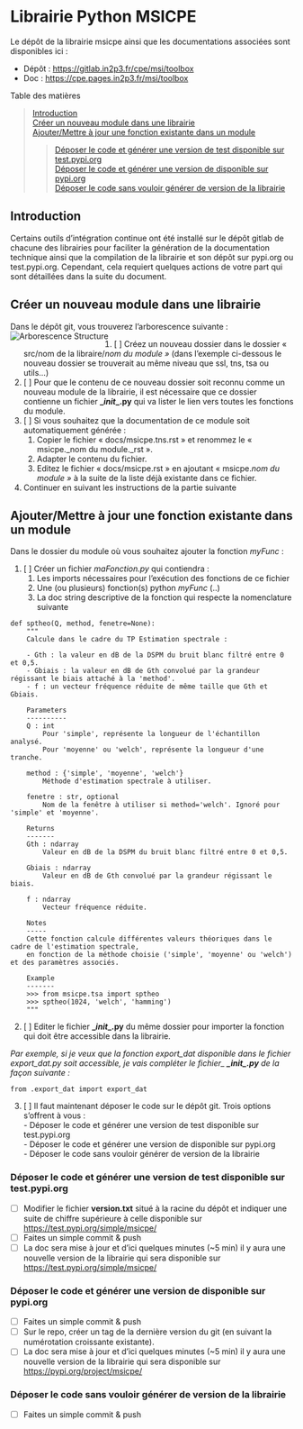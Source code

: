 # Librairie Python MSICPE

Le dépôt de la librairie msicpe ainsi que les documentations associées sont disponibles ici :

- Dépôt : <https://gitlab.in2p3.fr/cpe/msi/toolbox> 
- Doc : <https://cpe.pages.in2p3.fr/msi/toolbox>

Table des matières

> [Introduction](#_Toc183686718)<br/>
> [Créer un nouveau module dans une librairie](#_Toc183686719)<br/>
> [Ajouter/Mettre à jour une fonction existante dans un module](#_Toc183686720)<br/>
>> [Déposer le code et générer une version de test disponible sur test.pypi.org](#_Toc183686721)<br/>
>> [Déposer le code et générer une version de disponible sur pypi.org](#_Toc183686722)<br/>
>> [Déposer le code sans vouloir générer de version de la librairie](#_Toc183686723)<br/>

## Introduction

Certains outils d’intégration continue ont été installé sur le dépôt gitlab de chacune des librairies pour faciliter la génération de la documentation technique ainsi que la compilation de la librairie et son dépôt sur pypi.org ou test.pypi.org. Cependant, cela requiert quelques actions de votre part qui sont détaillées dans la suite du document.

## Créer un nouveau module dans une librairie
Dans le dépôt git, vous trouverez l’arborescence suivante :<br/>
<img src="docs/images/arborescence.png"
     alt="Arborescence Structure"
     style="float: left; margin-right: 10px;" />
1. [ ] Créez un nouveau dossier dans le dossier « src/nom de la libraire/_nom du module »_ (dans l’exemple ci-dessous le nouveau dossier se trouverait au même niveau que ssl, tns, tsa ou utils…)
2. [ ] Pour que le contenu de ce nouveau dossier soit reconnu comme un nouveau module de la librairie, il est nécessaire que ce dossier contienne un fichier **\__init_\_.py** qui va lister le lien vers toutes les fonctions du module.
3. [ ] Si vous souhaitez que la documentation de ce module soit automatiquement générée :
    1. Copier le fichier « docs/msicpe.tns.rst » et renommez le « msicpe._nom du module._rst ».
    2. Adapter le contenu du fichier.
    3. Editez le fichier « docs/msicpe.rst » en ajoutant « msicpe._nom du module »_ à la suite de la liste déjà existante dans ce fichier.
4. Continuer en suivant les instructions de la partie suivante

## Ajouter/Mettre à jour une fonction existante dans un module

Dans le dossier du module où vous souhaitez ajouter la fonction _myFunc_ :
1. [ ] Créer un fichier _maFonction.py_ qui contiendra :
	1. Les imports nécessaires pour l’exécution des fonctions de ce fichier
	2. Une (ou plusieurs) fonction(s) python _myFunc_ (..)
	3. La doc string descriptive de la fonction qui respecte la nomenclature suivante
````			
def sptheo(Q, method, fenetre=None):
	"""
	Calcule dans le cadre du TP Estimation spectrale :

	- Gth : la valeur en dB de la DSPM du bruit blanc filtré entre 0 et 0,5.
	- Gbiais : la valeur en dB de Gth convolué par la grandeur régissant le biais attaché à la 'method'.
	- f : un vecteur fréquence réduite de même taille que Gth et Gbiais.

	Parameters
	----------
	Q : int
		Pour 'simple', représente la longueur de l'échantillon analysé.
		Pour 'moyenne' ou 'welch', représente la longueur d'une tranche.

	method : {'simple', 'moyenne', 'welch'}
		Méthode d'estimation spectrale à utiliser.

	fenetre : str, optional
		Nom de la fenêtre à utiliser si method='welch'. Ignoré pour 'simple' et 'moyenne'.

	Returns
	-------
	Gth : ndarray
		Valeur en dB de la DSPM du bruit blanc filtré entre 0 et 0,5.

	Gbiais : ndarray
		Valeur en dB de Gth convolué par la grandeur régissant le biais.

	f : ndarray
		Vecteur fréquence réduite.

	Notes
	-----
	Cette fonction calcule différentes valeurs théoriques dans le cadre de l'estimation spectrale,
	en fonction de la méthode choisie ('simple', 'moyenne' ou 'welch') et des paramètres associés.

	Example
	-------
	>>> from msicpe.tsa import sptheo
	>>> sptheo(1024, 'welch', 'hamming')
	"""

````


2. [ ]  Editer le fichier **\__init_\_.py** du même dossier pour importer la fonction qui doit être accessible dans la librairie.


<i>Par exemple, si je veux que la fonction export_dat disponible dans le fichier export_dat.py soit accessible, je vais compléter le fichier_ **\__init_\_.py** de la façon suivante :</i>

```
from .export_dat import export_dat
```

3. [ ] Il faut maintenant déposer le code sur le dépôt git. Trois options s’offrent à vous :  
    \- Déposer le code et générer une version de test disponible sur test.pypi.org<br/>
	\- Déposer le code et générer une version de disponible sur pypi.org<br/>
	\- Déposer le code sans vouloir générer de version de la librairie

### Déposer le code et générer une version de test disponible sur test.pypi.org

- [ ] Modifier le fichier **version.txt** situé à la racine du dépôt et indiquer une suite de chiffre supérieure à celle disponible sur <https://test.pypi.org/simple/msicpe/>
- [ ] Faites un simple commit & push
- [ ] La doc sera mise à jour et d’ici quelques minutes (~5 min) il y aura une nouvelle version de la librairie qui sera disponible sur <https://test.pypi.org/simple/msicpe/>

### Déposer le code et générer une version de disponible sur pypi.org

- [ ] Faites un simple commit & push
- [ ] Sur le repo, créer un tag de la dernière version du git (en suivant la numérotation croissante existante).
- [ ] La doc sera mise à jour et d’ici quelques minutes (~5 min) il y aura une nouvelle version de la librairie qui sera disponible sur <https://pypi.org/project/msicpe/>

### Déposer le code sans vouloir générer de version de la librairie

- [ ] Faites un simple commit & push